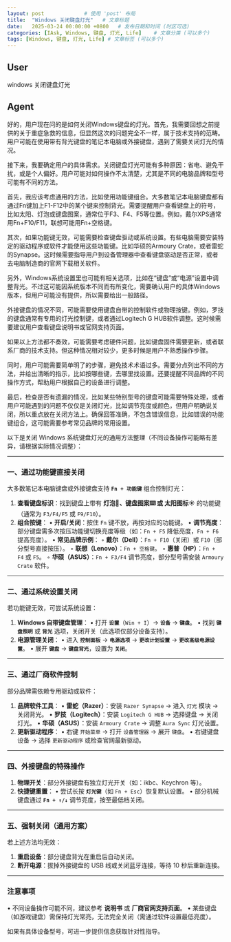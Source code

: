 ```yaml
---
layout: post             # 使用 'post' 布局
title:  "Windows 关闭键盘灯光"   # 文章标题
date:   2025-03-24 00:00:00 +0800   # 发布日期和时间 (时区可选)
categories: [IAsk, Windows, 键盘, 灯光, Life]    # 文章分类 (可以多个)
tags: [Windows, 键盘, 灯光, Life] # 文章标签 (可以多个)
---
```






## User

windows 关闭键盘灯光


## Agent

好的，用户现在问的是如何关闭Windows键盘的灯光。首先，我需要回想之前提供的关于重症急救的信息，但显然这次的问题完全不一样，属于技术支持的范畴。用户可能在使用带有背光键盘的笔记本电脑或外接键盘，遇到了需要关闭灯光的情况。

接下来，我要确定用户的具体需求。关闭键盘灯光可能有多种原因：省电、避免干扰，或是个人偏好。用户可能对如何操作不太清楚，尤其是不同的电脑品牌和型号可能有不同的方法。

首先，我应该考虑通用的方法，比如使用功能键组合。大多数笔记本电脑键盘都有通过Fn键加上F1-F12中的某个键来控制背光。需要提醒用户查看键盘上的符号，比如太阳、灯泡或键盘图案，通常位于F3、F4、F5等位置。例如，戴尔XPS通常用Fn+F10/F11，联想可能用Fn+空格键。

其次，如果功能键无效，可能需要检查键盘驱动或系统设置。有些电脑需要安装特定的驱动程序或软件才能使用这些功能键。比如华硕的Armoury Crate，或者雷蛇的Synapse。这时候需要指导用户到设备管理器中查看键盘驱动是否正常，或者去电脑制造商的官网下载相关软件。

另外，Windows系统设置里也可能有相关选项，比如在“键盘”或“电源”设置中调整背光。不过这可能因系统版本不同而有所变化，需要确认用户的具体Windows版本，但用户可能没有提供，所以需要给出一般路径。

外接键盘的情况不同，可能需要使用键盘自带的控制软件或物理按键。例如，罗技的键盘通常有专用的灯光控制键，或者通过Logitech G HUB软件调整。这时候需要建议用户查看键盘说明书或官网支持页面。

如果以上方法都不奏效，可能需要考虑硬件问题，比如键盘固件需要更新，或者联系厂商的技术支持。但这种情况相对较少，更多时候是用户不熟悉操作步骤。

同时，用户可能需要简单明了的步骤，避免技术术语过多。需要分点列出不同的方法，并给出清晰的指示，比如按哪些键，去哪里找设置。还要提醒不同品牌的不同操作方式，帮助用户根据自己的设备进行调整。

最后，检查是否有遗漏的情况，比如某些特别型号的键盘可能需要特殊处理，或者用户可能遇到的问题不仅仅是关闭灯光，比如调节亮度或颜色，但用户明确说关闭，所以重点放在关闭方法上。确保回答准确，不包含错误信息，比如错误的功能键组合，这可能需要参考常见品牌的常用设置。




以下是关闭 Windows 系统键盘灯光的通用方法整理（不同设备操作可能略有差异，请根据实际情况调整）：

---

### **一、通过功能键直接关闭**
大多数笔记本电脑键盘或外接键盘支持 **`Fn + 功能键`** 组合控制灯光：
1. **查看键盘标识**：找到键盘上带有 **灯泡🌠、键盘图案⌨️ 或 太阳图标☀️** 的功能键（通常为 `F3/F4/F5` 或 `F9/F10`）。
2. **组合按键**：
   • **开启/关闭**：按住 `Fn` 键不放，再按对应的功能键。
   • **调节亮度**：部分键盘需多次按压功能键切换亮度等级（如：`Fn + F5` 降低亮度，`Fn + F6` 提高亮度）。
   • **常见品牌示例**：
     ◦ **戴尔（Dell）**：`Fn + F10`（关闭）或 `F10`（部分型号直接按压）。
     ◦ **联想（Lenovo）**：`Fn + 空格键`。
     ◦ **惠普（HP）**：`Fn + F4` 或 `F5`。
     ◦ **华硕（ASUS）**：`Fn + F3/F4` 调节亮度，部分型号需安装 `Armoury Crate` 软件。

---

### **二、通过系统设置关闭**
若功能键无效，可尝试系统设置：
1. **Windows 自带键盘管理**：
   • 打开 **`设置`**（`Win + I`）→ **`设备`** → **`键盘`**。
   • 找到 **`键盘照明`** 或 **`背光`** 选项，关闭开关（此选项仅部分设备支持）。
2. **电源管理关闭**：
   • 进入 **`控制面板`** → **`电源选项`** → **`更改计划设置`** → **`更改高级电源设置`**。
   • 展开 **`键盘`** → **`键盘背光`**，设置为 **`关闭`**。

---

### **三、通过厂商软件控制**
部分品牌需依赖专用驱动或软件：
1. **品牌软件工具**：
   • **雷蛇（Razer）**：安装 `Razer Synapse` → 进入 `灯光` 模块 → 关闭背光。
   • **罗技（Logitech）**：安装 `Logitech G HUB` → 选择键盘 → 关闭灯光。
   • **华硕（ASUS）**：安装 `Armoury Crate` → 调整 `Aura Sync` 灯光设置。
2. **更新驱动程序**：
   • 右键 `开始菜单` → 打开 `设备管理器` → 展开 `键盘`。
   • 右键键盘设备 → 选择 `更新驱动程序` 或检查官网最新驱动。

---

### **四、外接键盘的特殊操作**
1. **物理开关**：部分外接键盘有独立灯光开关（如：ikbc、Keychron 等）。
2. **快捷键重置**：
   • 尝试长按 **`灯光键`**（如 `Fn + Esc`）恢复默认设置。
   • 部分机械键盘通过 **`Fn + ↑/↓`** 调节亮度，按至最低档关闭。

---

### **五、强制关闭（通用方案）**
若上述方法均无效：
1. **重启设备**：部分键盘背光在重启后自动关闭。
2. **断开电源**：拔掉外接键盘的 USB 线或关闭蓝牙连接，等待 10 秒后重新连接。

---

### **注意事项**
• 不同设备操作可能不同，建议参考 **说明书** 或 **厂商官网支持页面**。
• 某些键盘（如游戏键盘）需保持灯光常亮，无法完全关闭（需通过软件设置最低亮度）。

如果有具体设备型号，可进一步提供信息获取针对性指导。